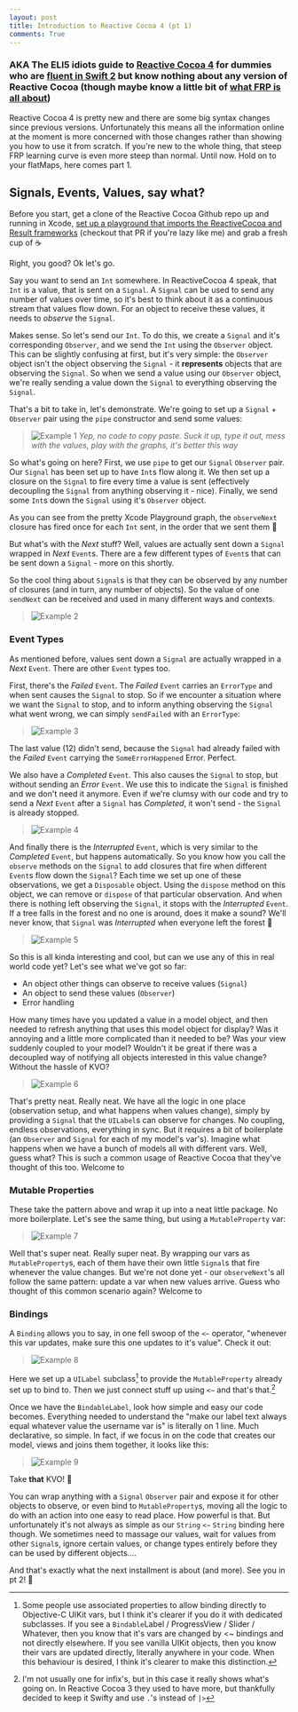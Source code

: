 ```yaml
---
layout: post
title: Introduction to Reactive Cocoa 4 (pt 1)
comments: True
---
```


### AKA The ELI5 idiots guide to [Reactive Cocoa 4](https://github.com/reactivecocoa/reactivecocoa) for dummies who are [fluent in Swift 2](https://www.objc.io/books/advanced-swift/) but know nothing about any version of Reactive Cocoa (though maybe know a little bit of [what FRP is all about](https://gist.github.com/staltz/868e7e9bc2a7b8c1f754))

Reactive Cocoa 4 is pretty new and there are some big syntax changes since previous versions. Unfortunately this means all the information online at the moment is more concerned with those changes rather than showing you how to use it from scratch. If you're new to the whole thing, that steep FRP learning curve is even more steep than normal. Until now. Hold on to your flatMaps, here comes part 1.

## Signals, Events, Values, say what?
Before you start, get a clone of the Reactive Cocoa Github repo up and running in Xcode, [set up a playground that imports the ReactiveCocoa and Result frameworks](https://github.com/ReactiveCocoa/ReactiveCocoa/pull/2795) (checkout that PR if you're lazy like me) and grab a fresh cup of ☕️

Right, you good? Ok let's go.

Say you want to send an ```Int``` somewhere. In ReactiveCocoa 4 speak, that ```Int``` is a value, that is sent on a ```Signal```. A ```Signal``` can be used to send any number of values over time, so it's best to think about it as a continuous stream that values flow down. For an object to receive these values, it needs to *observe* the ```Signal```.

Makes sense. So let's send our ```Int```. To do this, we create a ```Signal``` and it's corresponding ```Observer```, and we send the ```Int``` using the ```Observer``` object. This can be slightly confusing at first, but it's very simple: the ```Observer``` object isn't the object observing the ```Signal``` - it **represents** objects that are observing the ```Signal```. So when we send a value using our ```Observer``` object, we're really sending a value down the ```Signal``` to everything observing the ```Signal```.

That's a bit to take in, let's demonstrate. We're going to set up a ```Signal``` + ```Observer``` pair using the ```pipe``` constructor and send some values:

> ![Example 1](/images/rac4/example1.jpg)
*Yep, no code to copy paste. Suck it up, type it out, mess with the values, play with the graphs, it's better this way*

So what's going on here? First, we use ```pipe``` to get our ```Signal``` ```Observer``` pair. Our ```Signal``` has been set up to have ```Int```s flow along it. We then set up a closure on the ```Signal``` to fire every time a value is sent (effectively decoupling the ```Signal``` from anything observing it - nice). Finally, we send some ```Int```s down the ```Signal``` using it's ```Observer``` object.

As you can see from the pretty Xcode Playground graph, the ```observeNext``` closure has fired once for each ```Int``` sent, in the order that we sent them 🎉

But what's with the *Next* stuff? Well, values are actually sent down a ```Signal``` wrapped in *Next* ```Event```s. There are a few different types of ```Event```s that can be sent down a ```Signal``` - more on this shortly.

So the cool thing about ```Signal```s is that they can be observed by any number of closures (and in turn, any number of objects). So the value of one ```sendNext``` can be received and used in many different ways and contexts.

> ![Example 2](/images/rac4/example2.jpg)

### Event Types
As mentioned before, values sent down a ```Signal``` are actually wrapped in a *Next* ```Event```. There are other ```Event``` types too.

First, there's the *Failed* ```Event```. The *Failed* ```Event``` carries an ```ErrorType``` and when sent causes the ```Signal``` to stop. So if we encounter a situation where we want the ```Signal``` to stop, and to inform anything observing the ```Signal``` what went wrong, we can simply ```sendFailed``` with an ```ErrorType```:

> ![Example 3](/images/rac4/example3.jpg)

The last value (12) didn't send, because the ```Signal``` had already failed with the *Failed* ```Event``` carrying the ```SomeErrorHappened``` Error. Perfect.

We also have a *Completed* ```Event```. This also causes the ```Signal``` to stop, but without sending an *Error* ```Event```. We use this to indicate the ```Signal``` is finished and we don't need it anymore. Even if we're clumsy with our code and try to send a *Next* ```Event``` after a ```Signal``` has *Completed*, it won't send - the ```Signal``` is already stopped.

> ![Example 4](/images/rac4/example4.jpg)

And finally there is the *Interrupted* ```Event```, which is very similar to the *Completed* ```Event```, but happens automatically. So you know how you call the ```observe``` methods on the ```Signal``` to add closures that fire when different ```Event```s flow down the ```Signal```? Each time we set up one of these observations, we get a ```Disposable``` object. Using the ```dispose``` method on this object, we can remove or ```dispose``` of that particular observation. And when there is nothing left observing the ```Signal```, it stops with the *Interrupted* ```Event```. If a tree falls in the forest and no one is around, does it make a sound? We'll never know, that ```Signal``` was *Interrupted* when everyone left the forest 🌝

> ![Example 5](/images/rac4/example5.jpg)

So this is all kinda interesting and cool, but can we use any of this in real world code yet? Let's see what we've got so far:

* An object other things can observe to receive values (```Signal```)
* An object to send these values (```Observer```)
* Error handling

How many times have you updated a value in a model object, and then needed to refresh anything that uses this model object for display? Was it annoying and a little more complicated than it needed to be? Was your view suddenly coupled to your model? Wouldn't it be great if there was a decoupled way of notifying all objects interested in this value change? Without the hassle of KVO?

> ![Example 6](/images/rac4/example6.jpg)

That's pretty neat. Really neat. We have all the logic in one place (observation setup, and what happens when values change), simply by providing a ```Signal``` that the ```UILabel```s can observe for changes. No coupling, endless observations, everything in sync. But it requires a bit of boilerplate (an ```Observer``` and ```Signal``` for each of my model's var's). Imagine what happens when we have a bunch of models all with different vars. Well, guess what? This is such a common usage of Reactive Cocoa that they've thought of this too. Welcome to

### Mutable Properties

These take the pattern above and wrap it up into a neat little package. No more boilerplate. Let's see the same thing, but using a ```MutableProperty``` var:

> ![Example 7](/images/rac4/example7.jpg)

Well that's super neat. Really super neat. By wrapping our vars as ```MutableProperty```s, each of them have their own little ```Signal```s that fire whenever the value changes. But we're not done yet - our ```observeNext```'s all follow the same pattern: update a var when new values arrive. Guess who thought of this common scenario again? Welcome to

### Bindings

A ```Binding``` allows you to say, in one fell swoop of the ```<~``` operator, "whenever this var updates, make sure this one updates to it's value". Check it out:

> ![Example 8](/images/rac4/example8.jpg)

Here we set up a ```UILabel``` subclass[^1] to provide the ```MutableProperty``` already set up to bind to. Then we just connect stuff up using ```<~``` and that's that.[^2]

Once we have the ```BindableLabel```, look how simple and easy our code becomes. Everything needed to understand the "make our label text always equal whatever value the username var is" is literally on 1 line. Much declarative, so simple. In fact, if we focus in on the code that creates our model, views and joins them together, it looks like this:

> ![Example 9](/images/rac4/example9.jpg)

Take **that** KVO! 🙌

You can wrap anything with a ```Signal``` ```Observer``` pair and expose it for other objects to observe, or even bind to ```MutableProperty```s, moving all the logic to do with an action into one easy to read place. How powerful is that. But unfortunately it's not always as simple as our ```String``` ```<~``` ```String``` binding here though. We sometimes need to massage our values, wait for values from other ```Signal```s, ignore certain values, or change types entirely before they can be used by different objects....

And that's exactly what the next installment is about (and more). See you in pt 2! 👋

[^1]: Some people use associated properties to allow binding directly to Objective-C UIKit vars, but I think it's clearer if you do it with dedicated subclasses. If you see a ```Bindable```Label / ProgressView / Slider / Whatever, then you know that it's vars are changed by <~ bindings and not directly elsewhere. If you see vanilla UIKit objects, then you know their vars are updated directly, literally anywhere in your code. When this behaviour is desired, I think it's clearer to make this distinction.
[^2]: I'm not usually one for infix's, but in this case it really shows what's going on. In Reactive Cocoa 3 they used to have more, but thankfully decided to keep it Swifty and use ```.```'s instead of ```|>```

